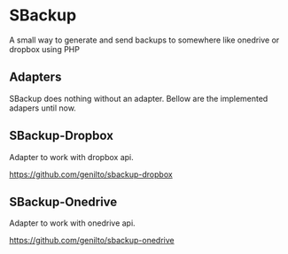 # SBackup

A small way to generate and send backups to somewhere like onedrive or dropbox using PHP

## Adapters

SBackup does nothing without an adapter. Bellow are the implemented adapers until now.

## SBackup-Dropbox

Adapter to work with dropbox api.

https://github.com/genilto/sbackup-dropbox

## SBackup-Onedrive

Adapter to work with onedrive api.

https://github.com/genilto/sbackup-onedrive